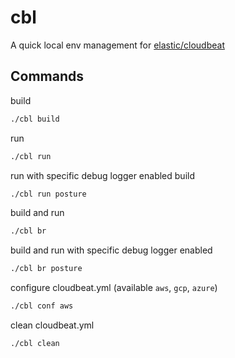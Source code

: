 # cbl
A quick local env management for [elastic/cloudbeat](https://github.com/elastic/cloudbeat)

## Commands 

build
```bash
./cbl build
```

run
```bash
./cbl run
```

run with specific debug logger enabled
build
```bash
./cbl run posture
```

build and run
```bash
./cbl br
```

build and run with specific debug logger enabled
```bash
./cbl br posture
```


configure cloudbeat.yml (available `aws`, `gcp`, `azure`)
```bash
./cbl conf aws
```

clean cloudbeat.yml
```bash
./cbl clean
```